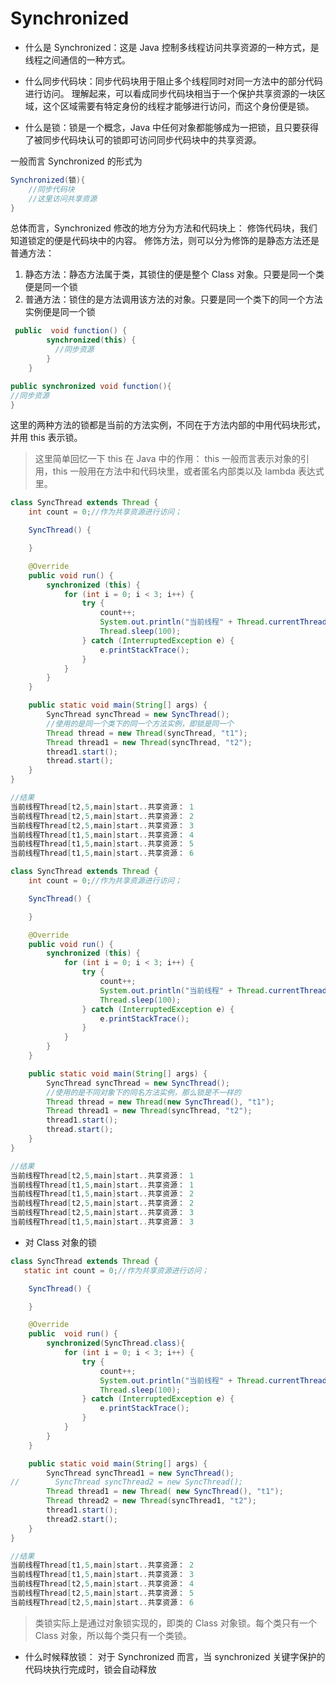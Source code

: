 <!-- ---
title: JUC源码学习系列03
top: false
cover: false
toc: true
mathjax: true
date: 2024-01-03 10:59:06
password:
summary:
tags:
categories:
--- -->

# Synchronized

- 什么是 Synchronized：这是 Java 控制多线程访问共享资源的一种方式，是线程之间通信的一种方式。

- 什么同步代码块：同步代码块用于阻止多个线程同时对同一方法中的部分代码进行访问。
  理解起来，可以看成同步代码块相当于一个保护共享资源的一块区域，这个区域需要有特定身份的线程才能够进行访问，而这个身份便是锁。

- 什么是锁：锁是一个概念，Java 中任何对象都能够成为一把锁，且只要获得了被同步代码块认可的锁即可访问同步代码块中的共享资源。

一般而言 Synchronized 的形式为

```java
Synchronized(锁){
    //同步代码块
    //这里访问共享资源
}
```

总体而言，Synchronized 修改的地方分为方法和代码块上：
修饰代码块，我们知道锁定的便是代码块中的内容。
修饰方法，则可以分为修饰的是静态方法还是普通方法：

1. 静态方法：静态方法属于类，其锁住的便是整个 Class 对象。只要是同一个类便是同一个锁
2. 普通方法：锁住的是方法调用该方法的对象。只要是同一个类下的同一个方法实例便是同一个锁

```java
 public  void function() {
        synchronized(this) {
          //同步资源
        }
    }

public synchronized void function(){
//同步资源
}
```

这里的两种方法的锁都是当前的方法实例，不同在于方法内部的中用代码块形式，并用 this 表示锁。

> 这里简单回忆一下 this 在 Java 中的作用：
> this 一般而言表示对象的引用，this 一般用在方法中和代码块里，或者匿名内部类以及 lambda 表达式里。

```java
class SyncThread extends Thread {
    int count = 0;//作为共享资源进行访问；

    SyncThread() {

    }

    @Override
    public void run() {
        synchronized (this) {
            for (int i = 0; i < 3; i++) {
                try {
                    count++;
                    System.out.println("当前线程" + Thread.currentThread() + "start.." + "共享资源： " + count);
                    Thread.sleep(100);
                } catch (InterruptedException e) {
                    e.printStackTrace();
                }
            }
        }
    }

    public static void main(String[] args) {
        SyncThread syncThread = new SyncThread();
        //使用的是同一个类下的同一个方法实例，即锁是同一个
        Thread thread = new Thread(syncThread, "t1");
        Thread thread1 = new Thread(syncThread, "t2");
        thread1.start();
        thread.start();
    }
}

//结果
当前线程Thread[t2,5,main]start..共享资源： 1
当前线程Thread[t2,5,main]start..共享资源： 2
当前线程Thread[t2,5,main]start..共享资源： 3
当前线程Thread[t1,5,main]start..共享资源： 4
当前线程Thread[t1,5,main]start..共享资源： 5
当前线程Thread[t1,5,main]start..共享资源： 6

```

```java
class SyncThread extends Thread {
    int count = 0;//作为共享资源进行访问；

    SyncThread() {

    }

    @Override
    public void run() {
        synchronized (this) {
            for (int i = 0; i < 3; i++) {
                try {
                    count++;
                    System.out.println("当前线程" + Thread.currentThread() + "start.." + "共享资源： " + count);
                    Thread.sleep(100);
                } catch (InterruptedException e) {
                    e.printStackTrace();
                }
            }
        }
    }

    public static void main(String[] args) {
        SyncThread syncThread = new SyncThread();
        //使用的是不同对象下的同名方法实例，那么锁是不一样的
        Thread thread = new Thread(new SyncThread(), "t1");
        Thread thread1 = new Thread(syncThread, "t2");
        thread1.start();
        thread.start();
    }
}

//结果
当前线程Thread[t2,5,main]start..共享资源： 1
当前线程Thread[t1,5,main]start..共享资源： 1
当前线程Thread[t1,5,main]start..共享资源： 2
当前线程Thread[t2,5,main]start..共享资源： 2
当前线程Thread[t2,5,main]start..共享资源： 3
当前线程Thread[t1,5,main]start..共享资源： 3

```

- 对 Class 对象的锁

```java
class SyncThread extends Thread {
   static int count = 0;//作为共享资源进行访问；

    SyncThread() {

    }

    @Override
    public  void run() {
        synchronized(SyncThread.class){
            for (int i = 0; i < 3; i++) {
                try {
                    count++;
                    System.out.println("当前线程" + Thread.currentThread() + "start.." + "共享资源： " + count);
                    Thread.sleep(100);
                } catch (InterruptedException e) {
                    e.printStackTrace();
                }
            }
        }
    }

    public static void main(String[] args) {
        SyncThread syncThread1 = new SyncThread();
//        SyncThread syncThread2 = new SyncThread();
        Thread thread1 = new Thread( new SyncThread(), "t1");
        Thread thread2 = new Thread(syncThread1, "t2");
        thread1.start();
        thread2.start();
    }
}

//结果
当前线程Thread[t1,5,main]start..共享资源： 2
当前线程Thread[t1,5,main]start..共享资源： 3
当前线程Thread[t2,5,main]start..共享资源： 4
当前线程Thread[t2,5,main]start..共享资源： 5
当前线程Thread[t2,5,main]start..共享资源： 6

```

> 类锁实际上是通过对象锁实现的，即类的 Class 对象锁。每个类只有一个 Class 对象，所以每个类只有一个类锁。

- 什么时候释放锁：
  对于 Synchronized 而言，当 synchronized 关键字保护的代码块执行完成时，锁会自动释放
